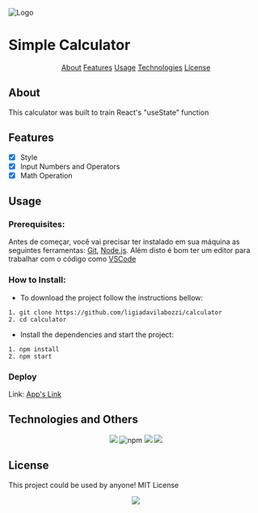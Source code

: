 ![Logo](https://www.notion.so/image/https%3A%2F%2Fs3-us-west-2.amazonaws.com%2Fsecure.notion-static.com%2F37a1667f-5900-4822-9ead-f689f520ab5c%2FDesign_sem_nome_(4).png?table=block&id=aaf340b9-21f9-49d7-b8f2-83686400003b&spaceId=32a5d6ea-24a7-4c00-b2d0-6e17e86d20ae&width=250&userId=2b8d9fa7-f82d-4041-8908-9e70e13372e1&cache=v2")

# Simple Calculator

<p align="center">
    <a href="About">About</a>
    <a href="Features">Features</a>
    <a href="Usage">Usage</a>
    <a href="Technologies">Technologies</a>
    <a href="License">License</a>
</p>

## **About**
This calculator was built to train React's "useState" function

## **Features**
- [x] Style
- [x] Input Numbers and Operators
- [x] Math Operation

## **Usage**
### Prerequisites:
Antes de começar, você vai precisar ter instalado em sua máquina as seguintes ferramentas:
[Git](https://git-scm.com), [Node.js](https://nodejs.org/en/).
Além disto é bom ter um editor para trabalhar com o código como [VSCode](https://code.visualstudio.com/)
### How to Install: 
- To download the project follow the instructions bellow:

```
1. git clone https://github.com/ligiadavilabozzi/calculator
2. cd calculator
```

- Install the dependencies and start the project:

```
1. npm install
2. npm start
```

### Deploy
Link: 
<a href="https://calculator-pi-gules.vercel.app/"> App's Link </a>
## **Technologies and Others**
<p align="center"> 
 <img src="https://img.shields.io/badge/nodeJs-v%2014.17.6-grenn"/>
 <img src="https://img.shields.io/badge/npm-v%206.14.15-blueviolet" alt="npm"/>
 <img src="https://img.shields.io/badge/react-v%2017.0.2-9cf"/>
 <img src="https://img.shields.io/badge/styled--components-v%205.3.3-ff69b4"/>
</p>
   

## **License**
This project could be used by anyone! MIT License
<p align="center">
<img src="https://img.shields.io/github/license/facebook/react">
</p>

